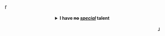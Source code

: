 <p align="left"><b>「</b></p>
  <details align="center">
<summary>
   <strong>I have <del>no</del> <ins><i>special</i></ins> talent</strong>
  </summary>
  <br>
   <i><sub>I might look like I’m doing nothing, but in my head, I’m quite busy.</sub></i>
   <br />
   <br />
</details>
<p align="right"><b>」</b></p>